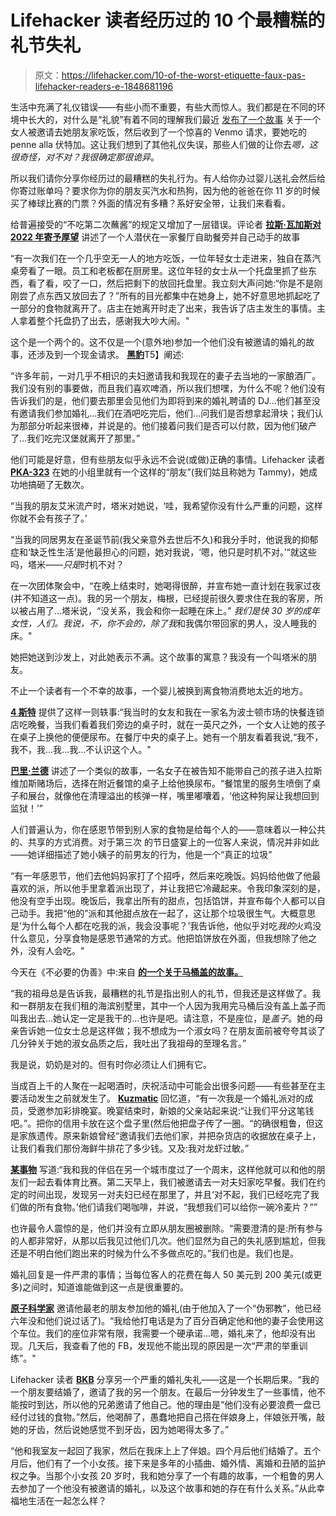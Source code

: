 # Lifehacker 读者经历过的 10 个最糟糕的礼节失礼

> 原文：<https://lifehacker.com/10-of-the-worst-etiquette-faux-pas-lifehacker-readers-e-1848681196>

生活中充满了礼仪错误——有些小而不重要，有些大而惊人。我们都是在不同的环境中长大的，对什么是“礼貌”有着不同的理解我们最近 [发布了一个故事](https://lifehacker.com/whats-the-worst-etiquette-faux-pas-you-ve-ever-experien-1848640489) 关于一个女人被邀请去她朋友家吃饭，然后收到了一个惊喜的 Venmo 请求，要她吃的 penne alla 伏特加。这让我们想到了其他礼仪失误，那些人们做的让你去*嗯，这很奇怪，对不对？我很确定那很诡异*。

所以我们请你分享你经历过的最糟糕的失礼行为。有人给你办过婴儿送礼会然后给你寄过账单吗？要求你为你的朋友买汽水和热狗，因为他的爸爸在你 11 岁的时候买了棒球比赛的门票？外面的情况有多糟？系好安全带，让我们来看看。

给普遍接受的“不吃第二次蘸酱”的规定又增加了一层错误。评论者 [**拉斯·瓦加斯对 2022 年寄予厚望**](https://kinja.com/larsvargas) 讲述了一个人潜伏在一家餐厅自助餐旁并自己动手的故事

“有一次我们在一个几乎空无一人的地方吃饭，一位年轻女士走进来，独自在蒸汽桌旁看了一眼。员工和老板都在厨房里。这位年轻的女士从一个托盘里抓了些东西，看了看，咬了一口，然后把剩下的放回托盘里。我立刻大声问她:“你是不是刚刚尝了点东西又放回去了？”所有的目光都集中在她身上，她不好意思地抓起吃了一部分的食物就离开了。店主在她离开时走了出来，我告诉了店主发生的事情。主人拿着整个托盘扔了出去，感谢我大吵大闹。"

这个是一个两个的。这不仅是一个(意外地)参加一个他们没有被邀请的婚礼的故事，还涉及到一个现金请求。 [**黑豹**](https://kinja.com/panthercougar)T5】阐述: 

“许多年前，一对几乎不相识的夫妇邀请我和我现在的妻子去当地的一家酿酒厂。我们没有别的事要做，而且我们喜欢啤酒，所以我们想嘿，为什么不呢？他们没有告诉我们的是，他们要去那里会见他们为即将到来的婚礼聘请的 DJ...他们甚至没有邀请我们参加婚礼...我们在酒吧吃完后，他们...问我们是否想拿起滑块；我们认为那部分听起来很棒，并说是的。他们接着问我们是否可以付款，因为他们破产了...我们吃完汉堡就离开了那里。”

他们可能是好意，但有些朋友似乎永远不会说(或做)正确的事情。Lifehacker 读者 [**PKA-323**](https://kinja.com/pka-323) 在她的小组里就有一个这样的“朋友”(我们姑且称她为 Tammy)，她成功地搞砸了无数次。

“当我的朋友艾米流产时，塔米对她说，‘哇，我希望你没有什么严重的问题，这样你就不会有孩子了。’

“当我的同居男友在圣诞节前(我父亲意外去世后不久)和我分手时，他说我的抑郁症和‘缺乏性生活’是他最担心的问题，她对我说，‘嗯，他只是时机不对。’“就这些吗，塔米——*只是*时机不对？

在一次团体聚会中，“在晚上结束时，她喝得很醉，并宣布她一直计划在我家过夜(并不知道这一点)。我的另一个朋友，梅根，已经提前很久要求住在我的客房，所以被占用了...塔米说，“没关系，我会和你一起睡在床上。” *我们是快 30 岁的成年女性，人们。*我说，不，你不会的，除了*我*和我偶尔带回家的男人，没人睡我的床。"

她把她送到沙发上，对此她表示不满。这个故事的寓意？我没有一个叫塔米的朋友。

不止一个读者有一个不幸的故事，一个婴儿被换到离食物消费地太近的地方。

[**4 斯特**](https://kinja.com/4ster) 提供了这样一则轶事:“我当时的女友和我在一家名为波士顿市场的快餐连锁店吃晚餐，当我们看着我们旁边的桌子时，就在一英尺之外，一个女人让她的孩子在桌子上换他的便便尿布。在餐厅中央的桌子上。她有一个朋友看着我说,“我不，我不，我...我...我...不认识这个人。"

[**巴里·兰德**](https://kinja.com/BarryLand) 讲述了一个类似的故事，一名女子在被告知不能带自己的孩子进入拉斯维加斯赌场后，选择在附近餐馆的桌子上给他换尿布。“餐馆里的服务生喷倒了桌子和展台，就像他在清理溢出的核弹一样，嘴里嘟囔着，‘他这种狗屎让我想回到监狱！’”

人们普遍认为，你在感恩节带到别人家的食物是给每个人的——意味着以一种公共的、共享的方式消费。对于第三次 的节日盛宴上的一位客人来说，情况并非如此——她详细描述了她小姨子的前男友的行为，他是一个“真正的垃圾”

“有一年感恩节，他们去他妈妈家打了个招呼，然后来吃晚饭。妈妈给他做了他最喜欢的派，所以他手里拿着派出现了，并让我把它冷藏起来。令我印象深刻的是，他没有空手出现。晚饭后，我拿出所有的甜点，包括馅饼，并宣布每个人都可以自己动手。我把“他的”派和其他甜点放在一起了，这让那个垃圾很生气。大概意思是‘为什么每个人都在吃我的派，我会没事呢？’我告诉他，他似乎对吃*我的*火鸡没什么意见，分享食物是感恩节通常的方式。他把馅饼放在外面，但我想除了他之外，没有人会吃。"

今天在《不必要的伪善》中:来自 [**的一个关于马桶盖的故事。**](https://kinja.com/pwatters) 

“我的祖母总是告诉我，最糟糕的礼节是指出别人的礼节，但我还是这样做了。我和一群朋友在我们租的海滨别墅里，其中一个人因为我用完马桶后没有盖上盖子而叫我出去...她认定一定是我干的...也许是吧。请注意，不是座位，是*盖子*。她的母亲告诉她一位女士总是这样做；我不想成为一个淑女吗？在朋友面前被夸夸其谈了几分钟关于她的淑女品质之后，我吐出了我祖母的至理名言。”

我是说，奶奶是对的。但有时你必须让人们拥有它。

当成百上千的人聚在一起喝酒时，庆祝活动中可能会出很多问题——有些甚至在主要活动发生之前就发生了。 [**Kuzmatic**](https://kinja.com/kuzmatic) 回忆道，“有一次我是一个婚礼派对的成员，受邀参加彩排晚宴。晚宴结束时，新娘的父亲站起来说:“让我们平分这笔钱吧。”。把你的信用卡放在这个盘子里(然后他把盘子传了一圈。“的确很粗鲁，但这是家族遗传。原来新娘曾经“邀请我们去他们家，并把杂货店的收据放在桌子上，让我们看我们那份海鲜牛排花了多少钱。又及:我对龙虾过敏。”

[**某事物**](https://kinja.com/soverysth) 写道:“我和我的伴侣在另一个城市度过了一个周末，这样他就可以和他的朋友们一起去看体育比赛。第二天早上，我们被邀请去一对夫妇家吃早餐。我们在约定的时间出现，发现另一对夫妇已经在那里了，并且‘对不起，我们已经吃完了我们做的所有食物。’他们请我们喝咖啡，并说，“我想我们可以给你一碗冷麦片？””

也许最令人震惊的是，他们并没有立即从朋友圈被删除。“需要澄清的是:所有参与的人都非常好，从那以后我见过他们几次。他们显然为自己的失礼感到尴尬，但我还是不明白他们跑出来的时候为什么不多做点吃的。”我们也是。我们也是。

婚礼回复是一件严肃的事情；当每位客人的花费在每人 50 美元到 200 美元(或更多)之间时，知道谁能做到这一点是很重要的。

[**原子科学家**](https://kinja.com/AtomikSnowman) 邀请他最老的朋友参加他的婚礼(由于他加入了一个“伪邪教”，他已经六年没和他们说过话了)。“我给他打电话是为了百分百确定他和他的妻子会使用这个车位。我们的座位非常有限，我需要一个硬承诺...嗯，婚礼来了，他却没有出现。几天后，我查看了他的 FB，发现他不能出现的原因是一次“严肃的举重训练”。"

Lifehacker 读者 [**BKB**](https://kinja.com/bkbfr) 分享另一个严重的婚礼失礼——这是一个长期后果。“我的一个朋友要结婚了，邀请了我的另一个朋友。在最后一分钟发生了一些事情，他不能按时到达，所以他的兄弟邀请了他自己。他的理由是“他们没有必要浪费一盘已经付过钱的食物。”然后，他喝醉了，愚蠢地把自己搭在伴娘身上，伴娘张开嘴，敲她的牙齿，然后说她感觉不到牙齿，因为她喝得太多了。”

“他和我室友一起回了我家，然后在我床上上了伴娘。四个月后他们结婚了。五个月后，他们有了一个小女孩。接下来是多年的小插曲、婚外情、离婚和丑陋的监护权之争。当那个小女孩 20 岁时，我和她分享了一个有趣的故事，一个粗鲁的男人去参加了一个他没有被邀请的婚礼，以及这个故事和她的存在有什么关系。”从此幸福地生活在一起怎么样？
